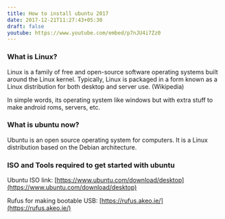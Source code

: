 ```yaml
---
title: How to install ubuntu 2017
date: 2017-12-21T11:27:43+05:30
draft: false
youtube: https://www.youtube.com/embed/p7nJU4i7Zz0
---
```

### What is Linux?

Linux is a family of free and open-source software operating systems built around the Linux kernel. Typically, Linux is packaged in a form known as a Linux distribution for both desktop and server use. (Wikipedia)

In simple words, its operating system like windows but with extra stuff to make android roms, servers, etc.

### What is ubuntu now?
Ubuntu is an open source operating system for computers. It is a Linux distribution based on the Debian architecture.

### ISO and Tools required to get started with ubuntu
Ubuntu ISO link:  [https://www.ubuntu.com/download/desktop](https://www.ubuntu.com/download/desktop)

Rufus for making bootable USB: [https://rufus.akeo.ie/](https://rufus.akeo.ie/)